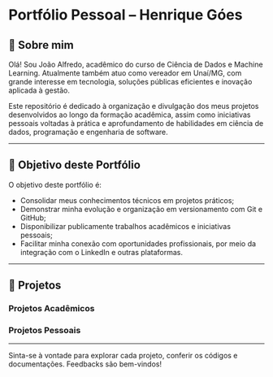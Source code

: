 # Portfólio Pessoal – Henrique Góes

## 👋 Sobre mim

Olá! Sou João Alfredo, acadêmico do curso de Ciência de Dados e Machine Learning. Atualmente também atuo como vereador em Unaí/MG, com grande interesse em tecnologia, soluções públicas eficientes e inovação aplicada à gestão.

Este repositório é dedicado à organização e divulgação dos meus projetos desenvolvidos ao longo da formação acadêmica, assim como iniciativas pessoais voltadas à prática e aprofundamento de habilidades em ciência de dados, programação e engenharia de software.

---

## 🎯 Objetivo deste Portfólio

O objetivo deste portfólio é:

- Consolidar meus conhecimentos técnicos em projetos práticos;
- Demonstrar minha evolução e organização em versionamento com Git e GitHub;
- Disponibilizar publicamente trabalhos acadêmicos e iniciativas pessoais;
- Facilitar minha conexão com oportunidades profissionais, por meio da integração com o LinkedIn e outras plataformas.

---

## 📁 Projetos

### Projetos Acadêmicos

### Projetos Pessoais




---

Sinta-se à vontade para explorar cada projeto, conferir os códigos e documentações. Feedbacks são bem-vindos!
